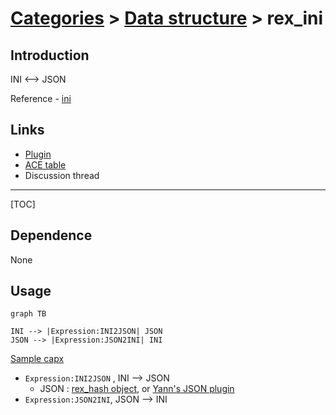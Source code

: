 # [Categories](categories.index.html) > [Data structure](datastructure.index.html) > rex_ini

## Introduction

INI <--> JSON

Reference - [ini](https://github.com/npm/ini)

## Links

- [Plugin](https://rexrainbow.github.io/C2RexDoc/repo/rex_ini.7z)
- [ACE table](https://rexrainbow.github.io/C2RexDoc/c2rexpluginsACE/plugin_rex_ini.html)
- Discussion thread


----

[TOC]

## Dependence

None

## Usage

```mermaid
graph TB

INI --> |Expression:INI2JSON| JSON
JSON --> |Expression:JSON2INI| INI
```



[Sample capx](https://1drv.ms/u/s!Am5HlOzVf0kHlWrfmD-JcEP0-fPc)

- `Expression:INI2JSON` , INI --> JSON
  - JSON : [rex_hash object](rex_hash.html), or [Yann's JSON plugin](https://www.scirra.com/forum/plugin-json-import-export-generate-edit-inspect_t100042)
- `Expression:JSON2INI`, JSON --> INI